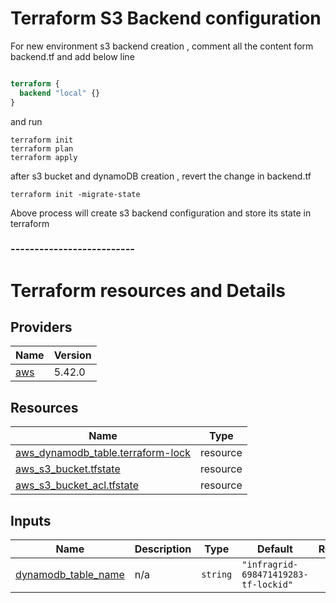 <!-- BEGIN_TF_DOCS -->
# Terraform S3 Backend configuration

For new environment s3 backend creation , comment all the content form backend.tf and add below line 

```terraform

terraform {
  backend "local" {}
}

```

and run 
```shell
terraform init 
terraform plan
terraform apply
```

after s3 bucket and dynamoDB creation , revert the change in backend.tf 
```shell
terraform init -migrate-state
```

Above process will create s3 backend configuration and store its state in terraform


### --------------------------
# Terraform resources and Details 
## Providers

| Name | Version |
|------|---------|
| <a name="provider_aws"></a> [aws](#provider\_aws) | 5.42.0 |


## Resources

| Name | Type |
|------|------|
| [aws_dynamodb_table.terraform-lock](https://registry.terraform.io/providers/hashicorp/aws/latest/docs/resources/dynamodb_table) | resource |
| [aws_s3_bucket.tfstate](https://registry.terraform.io/providers/hashicorp/aws/latest/docs/resources/s3_bucket) | resource |
| [aws_s3_bucket_acl.tfstate](https://registry.terraform.io/providers/hashicorp/aws/latest/docs/resources/s3_bucket_acl) | resource |

## Inputs

| Name | Description | Type | Default | Required |
|------|-------------|------|---------|:--------:|
| <a name="input_dynamodb_table_name"></a> [dynamodb\_table\_name](#input\_dynamodb\_table\_name) | n/a | `string` | `"infragrid-698471419283-tf-lockid"` | no |
